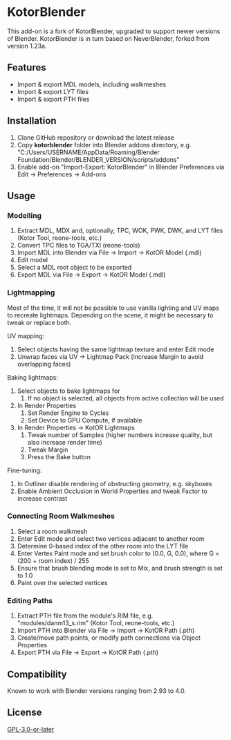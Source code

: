 # KotorBlender

This add-on is a fork of KotorBlender, upgraded to support newer versions of Blender. KotorBlender is in turn based on NeverBlender, forked from version 1.23a.

## Features

- Import & export MDL models, including walkmeshes
- Import & export LYT files
- Import & export PTH files

## Installation

1. Clone GitHub repository or download the latest release
1. Copy **kotorblender** folder into Blender addons directory, e.g. "C:/Users/USERNAME/AppData/Roaming/Blender Foundation/Blender/BLENDER_VERSION/scripts/addons"
1. Enable add-on "Import-Export: KotorBlender" in Blender Preferences via Edit → Preferences → Add-ons

## Usage

### Modelling

1. Extract MDL, MDX and, optionally, TPC, WOK, PWK, DWK, and LYT files (Kotor Tool, reone-tools, etc.)
1. Convert TPC files to TGA/TXI (reone-tools)
1. Import MDL into Blender via File → Import → KotOR Model (.mdl)
1. Edit model
1. Select a MDL root object to be exported
1. Export MDL via File → Export → KotOR Model (.mdl)

### Lightmapping

Most of the time, it will not be possible to use vanilla lighting and UV maps to recreate lightmaps. Depending on the scene, it might be necessary to tweak or replace both.

UV mapping:

1. Select objects having the same lightmap texture and enter Edit mode
1. Unwrap faces via UV → Lightmap Pack (increase Margin to avoid overlapping faces)

Baking lightmaps:

1. Select objects to bake lightmaps for
    1. If no object is selected, all objects from active collection will be used
1. In Render Properties
    1. Set Render Engine to Cycles
    1. Set Device to GPU Compute, if available
1. In Render Properties → KotOR Lightmaps
    1. Tweak number of Samples (higher numbers increase quality, but also increase render time)
    1. Tweak Margin
    1. Press the Bake button

Fine-tuning:

1. In Outliner disable rendering of obstructing geometry, e.g. skyboxes
1. Enable Ambient Occlusion in World Properties and tweak Factor to increase contrast 

### Connecting Room Walkmeshes

1. Select a room walkmesh
1. Enter Edit mode and select two vertices adjacent to another room
1. Determine 0-based index of the other room into the LYT file
1. Enter Vertex Paint mode and set brush color to (0.0, G, 0.0), where G = (200 + room index) / 255
1. Ensure that brush blending mode is set to Mix, and brush strength is set to 1.0
1. Paint over the selected vertices

### Editing Paths

1. Extract PTH file from the module's RIM file, e.g. "modules/danm13_s.rim" (Kotor Tool, reone-tools, etc.)
1. Import PTH into Blender via File → Import → KotOR Path (.pth)
1. Create/move path points, or modify path connections via Object Properties
1. Export PTH via File → Export → KotOR Path (.pth)

## Compatibility

Known to work with Blender versions ranging from 2.93 to 4.0.

## License

[GPL-3.0-or-later](LICENSE)
